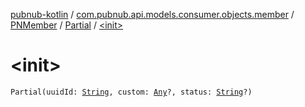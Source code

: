 [pubnub-kotlin](../../../index.md) / [com.pubnub.api.models.consumer.objects.member](../../index.md) / [PNMember](../index.md) / [Partial](index.md) / [&lt;init&gt;](./-init-.md)

# &lt;init&gt;

`Partial(uuidId: `[`String`](https://kotlinlang.org/api/latest/jvm/stdlib/kotlin/-string/index.html)`, custom: `[`Any`](https://kotlinlang.org/api/latest/jvm/stdlib/kotlin/-any/index.html)`?, status: `[`String`](https://kotlinlang.org/api/latest/jvm/stdlib/kotlin/-string/index.html)`?)`